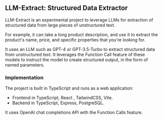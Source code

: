 ## LLM-Extract: Structured Data Extractor

LLM-Extract is an experimental project to leverage LLMs for extraction of structured data from large pieces of unstructured text.

For example, it can take a long product description, and use it to extract the product's name, price, and specific properties that you're looking for.

It uses an LLM such as GPT-4 or GPT-3.5-Turbo to extract structured data from unstructured text. It leverages the Function Call feature of these models to instruct the model to create structured output, in the form of named parameters.

### Implementation

The project is built in TypeScript and runs as a web application:

- Frontend in TypeScript, React , TailwindCSS, Vite.
- Backend in TypeScript, Express, PostgreSQL.

It uses OpenAI chat completions API with the Function Calls feature.
